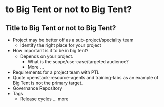 <!-- .slide: data-state="section-break" id="template-slides" -->
# to Big Tent or not to Big Tent?


<!-- .slide: data-state="normal" id="nested-lists" -->
## Title to Big Tent or not to Big Tent?

* Project may be better off as a sub-project/speciality team
    * Identify the right place for your project
* How important is it to be in big tent?
    * Depends on your project.
        * What is the scope/use-case/targeted audience?
        * More ...
* Requirements for a project team with PTL
* Quote openstack-resource-agents and training-labs as an example of Big Tent is not the primary target.
* Governance Repository
* Tags
    * Release cycles ... more

